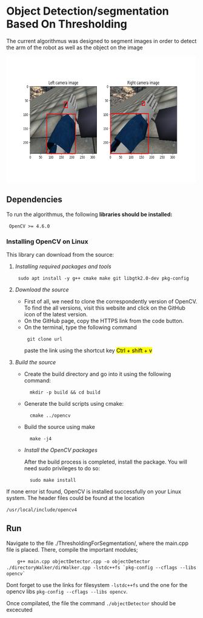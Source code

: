 # Object Detection/segmentation Based On Thresholding 

<p>The current algorithmus was designed to segment images in order to detect the arm of the robot as well as the object on the image</p>

<img src="./segmented_output/back_1.png" alt="image" width="500" height="333">


## Dependencies

<p> To run the algorithmus, the following <strong>libraries should be installed:</strong></p>
        <pre class="notranslate"><code> OpenCV >= 4.6.0 </code></pre> 

###  Installing OpenCV on Linux

<html>
<body>

<p>This library can download from the source:</p> 

<ol>
    <li><i>Installing required packages and tools</i></li>
    <pre class="notranslate"><code> sudo apt install -y g++ cmake make git libgtk2.0-dev pkg-config  </code></pre> 
    <li><i>Download the source</i></li>
    <ul>
        <li> First of all, we need to clone the correspondently version of OpenCV. To find the all versions, visit this website and click on the GitHub icon of the latest version. </li>
        <li> On the GitHub page, copy the HTTPS link from the code button.</li>
        <li> On the terminal, type the following command </li>
                <pre class="notranslate"><code> git clone url </code></pre> 
            <p>paste the link using the shortcut key <mark> Ctrl + shift + v </mark></p>
    </ul>
    <li><i>Build the source</i></li>
    <ul>
        <li> Create the build directory and go into it using the following command: </li>
                    <pre class="notranslate"><code>  mkdir -p build && cd build </code></pre>
        <li> Generate the build scripts using cmake: </li>
            <pre class="notranslate"><code>  cmake ../opencv </code></pre>
        <li>  Build the source using make </li>
            <pre class="notranslate"><code>  make -j4 </code></pre>
    <li><i>Install the OpenCV packages </i></li>
        <p> After the build process is completed, install the package. You will need sudo privileges to do so:</p>
        <pre class="notranslate"><code>  sudo make install </code></pre>
            
</ol>
<p> If none error ist found, OpenCV is installed successfully on your Linux system. The header files could be found at the location </p>
        <pre class="notranslate"><code>/usr/local/include/opencv4</code></pre>

</body>
</html>

## Run 

Navigate to the file ./ThresholdingForSegmentation/, where the main.cpp file is placed. There, compile the important modules;

        g++ main.cpp objectDetector.cpp -o objectDetector ./directoryWalker/dirWalker.cpp -lstdc++fs `pkg-config --cflags --libs opencv`

Dont forget to use the links for filesystem `-lstdc++fs` und the one for the opencv libs `pkg-config --cflags --libs opencv`.

Once compilated, the file the command `./objectDetector` should be excecuted 
    